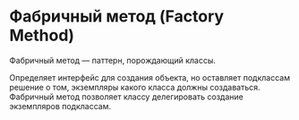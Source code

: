 # Фабричный метод (Factory Method)

Фабричный метод — паттерн, порождающий классы.

Определяет интерфейс для создания объекта, но оставляет подклассам решение о том, экземпляры какого класса должны создаваться. Фабричный метод позволяет классу делегировать создание экземпляров подклассам.

